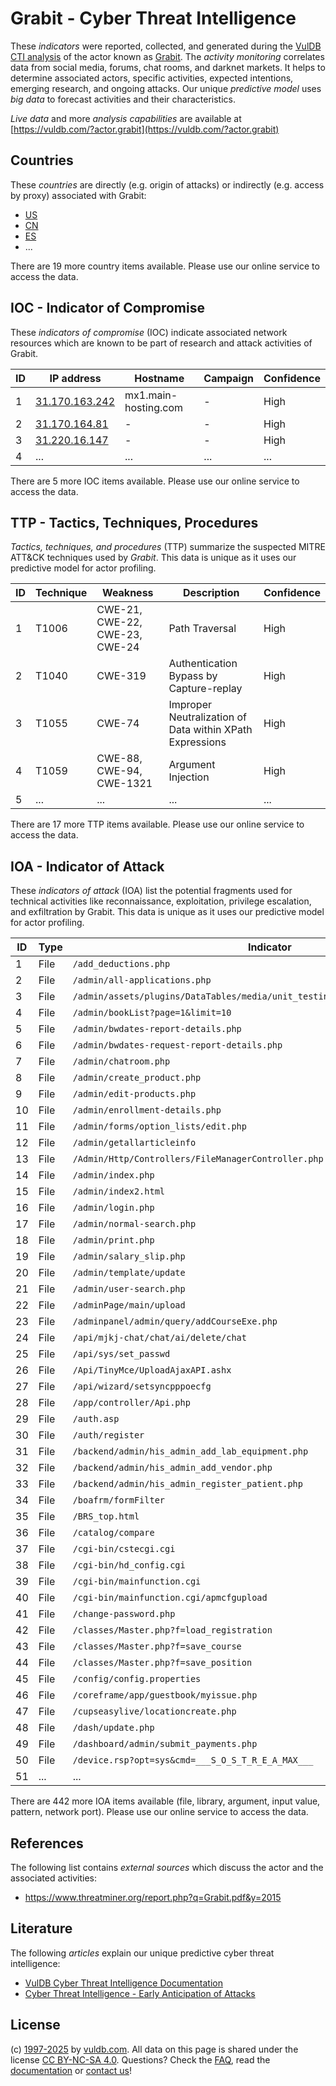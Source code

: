 # Grabit - Cyber Threat Intelligence

These _indicators_ were reported, collected, and generated during the [VulDB CTI analysis](https://vuldb.com/?kb.cti) of the actor known as [Grabit](https://vuldb.com/?actor.grabit). The _activity monitoring_ correlates data from social media, forums, chat rooms, and darknet markets. It helps to determine associated actors, specific activities, expected intentions, emerging research, and ongoing attacks. Our unique _predictive model_ uses _big data_ to forecast activities and their characteristics.

_Live data_ and more _analysis capabilities_ are available at [https://vuldb.com/?actor.grabit](https://vuldb.com/?actor.grabit)

## Countries

These _countries_ are directly (e.g. origin of attacks) or indirectly (e.g. access by proxy) associated with Grabit:

* [US](https://vuldb.com/?country.us)
* [CN](https://vuldb.com/?country.cn)
* [ES](https://vuldb.com/?country.es)
* ...

There are 19 more country items available. Please use our online service to access the data.

## IOC - Indicator of Compromise

These _indicators of compromise_ (IOC) indicate associated network resources which are known to be part of research and attack activities of Grabit.

ID | IP address | Hostname | Campaign | Confidence
-- | ---------- | -------- | -------- | ----------
1 | [31.170.163.242](https://vuldb.com/?ip.31.170.163.242) | mx1.main-hosting.com | - | High
2 | [31.170.164.81](https://vuldb.com/?ip.31.170.164.81) | - | - | High
3 | [31.220.16.147](https://vuldb.com/?ip.31.220.16.147) | - | - | High
4 | ... | ... | ... | ...

There are 5 more IOC items available. Please use our online service to access the data.

## TTP - Tactics, Techniques, Procedures

_Tactics, techniques, and procedures_ (TTP) summarize the suspected MITRE ATT&CK techniques used by _Grabit_. This data is unique as it uses our predictive model for actor profiling.

ID | Technique | Weakness | Description | Confidence
-- | --------- | -------- | ----------- | ----------
1 | T1006 | CWE-21, CWE-22, CWE-23, CWE-24 | Path Traversal | High
2 | T1040 | CWE-319 | Authentication Bypass by Capture-replay | High
3 | T1055 | CWE-74 | Improper Neutralization of Data within XPath Expressions | High
4 | T1059 | CWE-88, CWE-94, CWE-1321 | Argument Injection | High
5 | ... | ... | ... | ...

There are 17 more TTP items available. Please use our online service to access the data.

## IOA - Indicator of Attack

These _indicators of attack_ (IOA) list the potential fragments used for technical activities like reconnaissance, exploitation, privilege escalation, and exfiltration by Grabit. This data is unique as it uses our predictive model for actor profiling.

ID | Type | Indicator | Confidence
-- | ---- | --------- | ----------
1 | File | `/add_deductions.php` | High
2 | File | `/admin/all-applications.php` | High
3 | File | `/admin/assets/plugins/DataTables/media/unit_testing/templates/empty_table.php` | High
4 | File | `/admin/bookList?page=1&limit=10` | High
5 | File | `/admin/bwdates-report-details.php` | High
6 | File | `/admin/bwdates-request-report-details.php` | High
7 | File | `/admin/chatroom.php` | High
8 | File | `/admin/create_product.php` | High
9 | File | `/admin/edit-products.php` | High
10 | File | `/admin/enrollment-details.php` | High
11 | File | `/admin/forms/option_lists/edit.php` | High
12 | File | `/admin/getallarticleinfo` | High
13 | File | `/Admin/Http/Controllers/FileManagerController.php` | High
14 | File | `/admin/index.php` | High
15 | File | `/admin/index2.html` | High
16 | File | `/admin/login.php` | High
17 | File | `/admin/normal-search.php` | High
18 | File | `/admin/print.php` | High
19 | File | `/admin/salary_slip.php` | High
20 | File | `/admin/template/update` | High
21 | File | `/admin/user-search.php` | High
22 | File | `/adminPage/main/upload` | High
23 | File | `/adminpanel/admin/query/addCourseExe.php` | High
24 | File | `/api/mjkj-chat/chat/ai/delete/chat` | High
25 | File | `/api/sys/set_passwd` | High
26 | File | `/Api/TinyMce/UploadAjaxAPI.ashx` | High
27 | File | `/api/wizard/setsyncpppoecfg` | High
28 | File | `/app/controller/Api.php` | High
29 | File | `/auth.asp` | Medium
30 | File | `/auth/register` | High
31 | File | `/backend/admin/his_admin_add_lab_equipment.php` | High
32 | File | `/backend/admin/his_admin_add_vendor.php` | High
33 | File | `/backend/admin/his_admin_register_patient.php` | High
34 | File | `/boafrm/formFilter` | High
35 | File | `/BRS_top.html` | High
36 | File | `/catalog/compare` | High
37 | File | `/cgi-bin/cstecgi.cgi` | High
38 | File | `/cgi-bin/hd_config.cgi` | High
39 | File | `/cgi-bin/mainfunction.cgi` | High
40 | File | `/cgi-bin/mainfunction.cgi/apmcfgupload` | High
41 | File | `/change-password.php` | High
42 | File | `/classes/Master.php?f=load_registration` | High
43 | File | `/classes/Master.php?f=save_course` | High
44 | File | `/classes/Master.php?f=save_position` | High
45 | File | `/config/config.properties` | High
46 | File | `/coreframe/app/guestbook/myissue.php` | High
47 | File | `/cupseasylive/locationcreate.php` | High
48 | File | `/dash/update.php` | High
49 | File | `/dashboard/admin/submit_payments.php` | High
50 | File | `/device.rsp?opt=sys&cmd=___S_O_S_T_R_E_A_MAX___` | High
51 | ... | ... | ...

There are 442 more IOA items available (file, library, argument, input value, pattern, network port). Please use our online service to access the data.

## References

The following list contains _external sources_ which discuss the actor and the associated activities:

* https://www.threatminer.org/report.php?q=Grabit.pdf&y=2015

## Literature

The following _articles_ explain our unique predictive cyber threat intelligence:

* [VulDB Cyber Threat Intelligence Documentation](https://vuldb.com/?kb.cti)
* [Cyber Threat Intelligence - Early Anticipation of Attacks](https://www.scip.ch/en/?labs.20201022)

## License

(c) [1997-2025](https://vuldb.com/?kb.changelog) by [vuldb.com](https://vuldb.com/?kb.about). All data on this page is shared under the license [CC BY-NC-SA 4.0](https://creativecommons.org/licenses/by-nc-sa/4.0/). Questions? Check the [FAQ](https://vuldb.com/?kb.faq), read the [documentation](https://vuldb.com/?kb) or [contact us](https://vuldb.com/?contact)!
